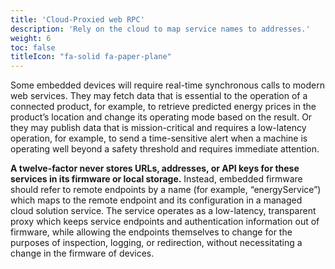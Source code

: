 ```yaml
---
title: 'Cloud-Proxied web RPC'
description: 'Rely on the cloud to map service names to addresses.'
weight: 6
toc: false
titleIcon: "fa-solid fa-paper-plane"
---
```


Some embedded devices will require real-time synchronous calls to modern web services. They may fetch data that is essential to the operation of a connected product, for example, to retrieve predicted energy prices in the product’s location and change its operating mode based on the result. Or they may publish data that is mission-critical and requires a low-latency operation, for example, to send a time-sensitive alert when a machine is operating well beyond a safety threshold and requires immediate attention.

**A twelve-factor never stores URLs, addresses, or API keys for these services in its firmware or local storage.** Instead, embedded firmware should refer to remote endpoints by a name (for example, “energyService”) which maps to the remote endpoint and its configuration in a managed cloud solution service. The service operates as a low-latency, transparent proxy which keeps service endpoints and authentication information out of firmware, while allowing the endpoints themselves to change for the purposes of inspection, logging, or redirection, without necessitating a change in the firmware of devices.
